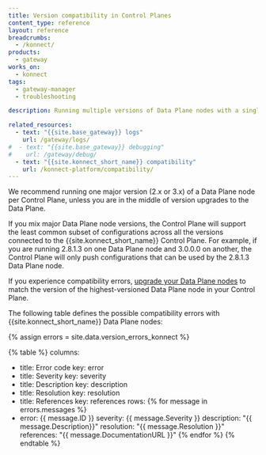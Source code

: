 ```yaml
---
title: Version compatibility in Control Planes
content_type: reference
layout: reference
breadcrumbs: 
  - /konnect/
products:
  - gateway
works_on:
  - konnect
tags:
  - gateway-manager
  - troubleshooting

description: Running multiple versions of Data Plane nodes with a single Control Plane can cause version compatibility issues.

related_resources:
  - text: "{{site.base_gateway}} logs"
    url: /gateway/logs/
#  - text: "{{site.base_gateway}} debugging"
#    url: /gateway/debug/
  - text: "{{site.konnect_short_name}} compatibility"
    url: /konnect-platform/compatibility/
---
```


We recommend running one major version (2.x or 3.x) of a Data Plane node per Control Plane, unless you are in the middle of version upgrades to the Data Plane.

If you mix major Data Plane node versions, the Control Plane will support the least common subset of configurations across all the versions connected to the {{site.konnect_short_name}} Control Plane.
For example, if you are running 2.8.1.3 on one Data Plane node and 3.0.0.0 on another, the Control Plane will only push configurations that can be used by the 2.8.1.3 Data Plane node.

If you experience compatibility errors, [upgrade your Data Plane nodes](/gateway-manager/data-plane-reference/#upgrade-data-planes) to match the version of the highest-versioned Data Plane node in your Control Plane.

The following table defines the possible compatibility errors with {{site.konnect_short_name}} Data Plane nodes:

{% assign errors = site.data.version_errors_konnect %}

{% table %}
columns:
  - title: Error code
    key: error
  - title: Severity
    key: severity
  - title: Description
    key: description
  - title: Resolution
    key: resolution
  - title: References
    key: references
rows:
{% for message in errors.messages %}
  - error: {{ message.ID }}
    severity: {{ message.Severity }}
    description: "{{ message.Description}}"
    resolution: "{{ message.Resolution }}"
    references: "{{ message.DocumentationURL }}"
{% endfor %}
{% endtable %}
